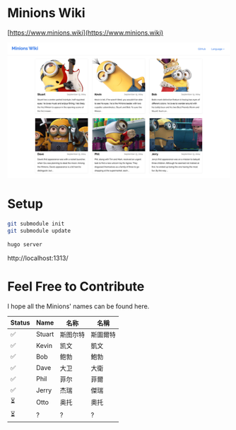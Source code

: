 # Minions Wiki

[https://www.minions.wiki](https://www.minions.wiki)

![Wiki Cover](/static/images/wiki-cover.jpg)

# Setup

```bash
git submodule init
git submodule update
```

```bash
hugo server
```

http://localhost:1313/

# Feel Free to Contribute

I hope all the Minions' names can be found here.

| Status | Name | 名称 | 名稱 |
| --- | --- | --- | --- |
| ✅ | Stuart | 斯图尔特 | 斯圖爾特 |
| ✅ | Kevin | 凯文 | 凱文 |
| ✅ | Bob | 鲍勃 | 鮑勃 |
| ✅ | Dave | 大卫 | 大衛 |
| ✅ | Phil | 菲尔 | 菲爾 |
| ✅ | Jerry | 杰瑞 | 傑瑞 |
| ⏳ | Otto | 奥托 | 奧托 |
| ⏳ | ? | ? | ? |
